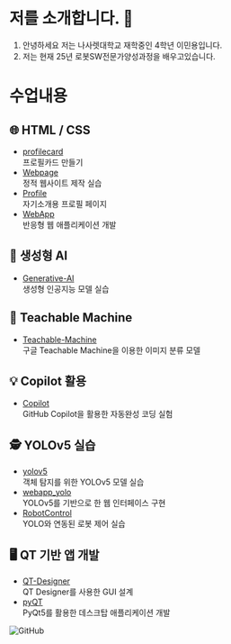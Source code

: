 # 저를 소개합니다. 👋


1. 안녕하세요 저는 나사렛대학교 재학중인 4학년 이민용입니다.
2. 저는 현재 25년 로봇SW전문가양성과정을 배우고있습니다.


# 수업내용


## 🌐 HTML / CSS
- [profilecard](https://github.com/dlalsdyd01/HTML-CSS)  
  프로필카드 만들기
- [Webpage](https://github.com/dlalsdyd01/Webpage)  
  정적 웹사이트 제작 실습
- [Profile](https://github.com/dlalsdyd01/Profile)  
  자기소개용 프로필 페이지
- [WebApp](https://github.com/dlalsdyd01/WebApp)  
  반응형 웹 애플리케이션 개발

## 🤖 생성형 AI
- [Generative-AI](https://github.com/dlalsdyd01/Generative-AI)  
  생성형 인공지능 모델 실습

## 🧠 Teachable Machine
- [Teachable-Machine](https://github.com/dlalsdyd01/Teachable-Machine)  
  구글 Teachable Machine을 이용한 이미지 분류 모델

## 💡 Copilot 활용
- [Copilot](https://github.com/dlalsdyd01/Copilot)  
  GitHub Copilot을 활용한 자동완성 코딩 실험

## 🕵️ YOLOv5 실습
- [yolov5](https://github.com/dlalsdyd01/yolov5)  
  객체 탐지를 위한 YOLOv5 모델 실습
- [webapp_yolo](https://github.com/dlalsdyd01/webapp_yolo)  
  YOLOv5를 기반으로 한 웹 인터페이스 구현
- [RobotControl](https://github.com/dlalsdyd01/RobotControl)  
  YOLO와 연동된 로봇 제어 실습

## 🖥️ QT 기반 앱 개발
- [QT-Designer](https://github.com/dlalsdyd01/QT-Designer)  
  QT Designer를 사용한 GUI 설계
- [pyQT](https://github.com/dlalsdyd01/pyQT)  
  PyQt5를 활용한 데스크탑 애플리케이션 개발

![GitHub](https://img.shields.io/badge/GitHub-181717?style=for-the-badge&logo=github&logoColor=white)
